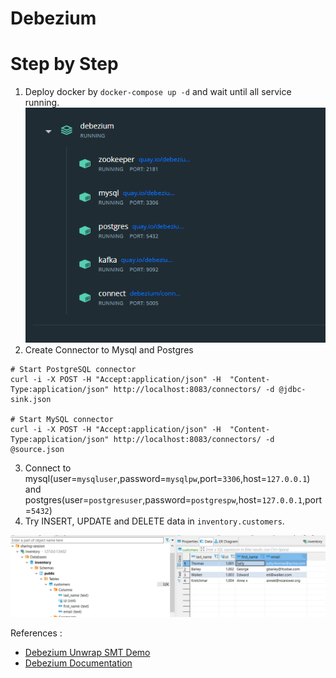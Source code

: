 # Debezium

# Step by Step
1. Deploy docker by `docker-compose up -d` and wait until all service running.
   ![Run](img/run.png)
2. Create Connector to Mysql and Postgres
```shell
# Start PostgreSQL connector
curl -i -X POST -H "Accept:application/json" -H  "Content-Type:application/json" http://localhost:8083/connectors/ -d @jdbc-sink.json

# Start MySQL connector
curl -i -X POST -H "Accept:application/json" -H  "Content-Type:application/json" http://localhost:8083/connectors/ -d @source.json
```
3. Connect to mysql(user=`mysqluser`,password=`mysqlpw`,port=`3306`,host=`127.0.0.1`) and postgres(user=`postgresuser`,password=`postgrespw`,host=`127.0.0.1`,port=`5432`)
4. Try INSERT, UPDATE and DELETE data in `inventory.customers`.

![Postgres](img/postgres.png)


References :
-  [Debezium Unwrap SMT Demo](https://github.com/debezium/debezium-examples/tree/main/unwrap-smt)
-  [Debezium Documentation](https://debezium.io/documentation/reference/stable/index.html)
